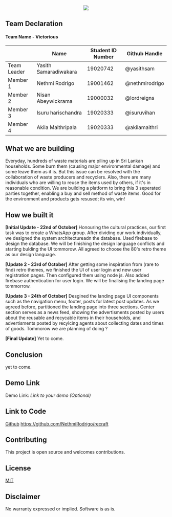 <center>
<img src="https://i.imgur.com/LqUtyGh.png">
</center>

## Team Declaration

#### Team Name - Victorious

|             | Name                         | Student ID Number | Github Handle |
|-------------|------------------------------|-------------------|---------------|
| Team Leader | Yasith Samaradiwakara        | 19020742          | @yasithsam    |
| Member 1    | Nethmi Rodrigo               | 19001462          | @nethmirodrigo|
| Member 2    | Nisan Abeywickrama           | 19000032          | @lordreigns   |
| Member 3    | Isuru harischandra           | 19020333          | @isuruvihan   |
| Member 4    | Akila Maithripala            | 19020333          | @akilamaithri |     

## What we are building
 
Everyday, hundreds of waste materials are piling up in Sri Lankan households. Some burn them (causing major environmental damage) and some leave them as it is. But this issue can be resolved with the collaboration of waste producers and recyclers. Also, there are many individuals who are willing to reuse the items used by others, if it's in reasonable condition. We are building a platform to bring this 3 seperated parties together, enabling a buy and sell method of waste items. Good for the environment and products gets resused; its win, win!  

## How we built it

**[Initial Update - 22nd of October]**
Honouring the cultural practices, our first task was to create a WhatsApp group. After dividing our work individually, we designed the system architectureadn the database. Used firebase to design the database. We will be finishing the design language conflicts and starting bulding the UI tommorow. All agreed to choose the 80's retro theme as our design language.  

**[Update 2 - 23rd of October]**
After getting some inspiration from (rare to find) retro themes, we finished the UI of user login and new user registration pages. Then configured them using node js. Also added firebase authentication for user login. We will be finalising the landing page tommorrow.   

**[Update 3 - 24th of October]**
Desgined the landing page UI components such as the navigation menu, footer, posts for latest post updates. As we agreed before, partitioned the landing page into three sections. Center section serves as a news feed, showing the advertisments posted by users about the reusable and recycable items in their households, and advertisments posted by recylcing agents about collecting dates and times of goods. Tommorow we are planning of doing ?

**[Final Update]**
Yet to come.

## Conclusion
yet to come.


## Demo Link
 Demo Link: <i>Link to your demo (Optional)</i>


## Link to Code
<u>Github</u> 
https://github.com/NethmiRodrigo/recraft<br>

## Contributing

This project is open source and welcomes contributions. 

## License

[MIT](http://www.opensource.org/licenses/mit-license.html)

## Disclaimer

No warranty expressed or implied. Software is as is.
